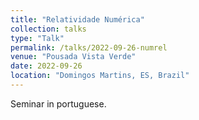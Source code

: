 ```yaml
---
title: "Relatividade Numérica"
collection: talks
type: "Talk"
permalink: /talks/2022-09-26-numrel
venue: "Pousada Vista Verde"
date: 2022-09-26
location: "Domingos Martins, ES, Brazil"
---
```


Seminar in portuguese.
